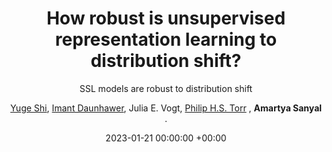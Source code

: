 ---
layout: post
title:  "How robust is unsupervised representation learning to distribution shift?"
date:   2023-01-21 00:00:00 +00:00
image: /images/ssl-robust.png
categories: research
author:  <a href="https://yugeten.github.io/"> Yuge Shi</a>, <a href="https://mds.inf.ethz.ch/team/detail/imant-daunhawer"> Imant Daunhawer</a>, Julia E. Vogt,  <a href="https://www.robots.ox.ac.uk/~phst/">Philip H.S. Torr</a> , <strong> Amartya Sanyal </strong>.
subtitle: "SSL models are robust to distribution shift"
accepted: yes
venue: <a href="https://iclr.cc/">International Conference on Learning Representations</a> 
shortVenue: ICLR
important: new
paper: https://openreview.net/forum?id=LiXDW7CF94J
arxiv: https://arxiv.org/abs/2206.08871
---